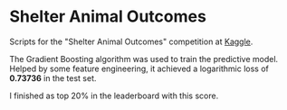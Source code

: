 # Shelter Animal Outcomes

Scripts for the "Shelter Animal Outcomes" competition at [Kaggle](https://www.kaggle.com/c/shelter-animal-outcomes).

The Gradient Boosting algorithm was used to train the predictive model. Helped by some feature engineering, it achieved a logarithmic loss of **0.73736** in the test set.

I finished as top 20% in the leaderboard with this score.

